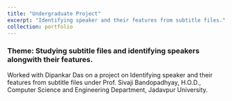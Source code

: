 ```yaml
---
title: "Undergraduate Project"
excerpt: "Identifying speaker and their features from subtitle files."
collection: portfolio
---
```


### Theme: Studying subtitle files and identifying speakers alongwith their features.

Worked with Dipankar Das on a project on Identifying speaker and their features from subtitle files under Prof. Sivaji Bandopadhyay, H.O.D., Computer Science and Engineering Department, Jadavpur University.
 